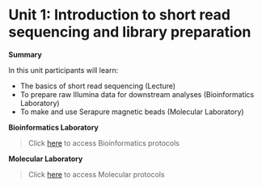 # Unit 1: Introduction to short read sequencing and library preparation
**Summary**

In this unit participants will learn:

* The basics of short read sequencing (Lecture)
* To prepare raw Illumina data for downstream analyses (Bioinformatics Laboratory)
* To make and use Serapure magnetic beads (Molecular Laboratory) 

**Bioinformatics Laboratory** 
>Click [here](https://github.com/nhm-herpetology/museum-NGS-training/tree/main/Unit_01/Bioinformatics_Lab) to access Bioinformatics protocols

**Molecular Laboratory** 
>Click [here](https://github.com/nhm-herpetology/museum-NGS-training/tree/main/Unit_01/Molecular_Lab) to access Molecular protocols
